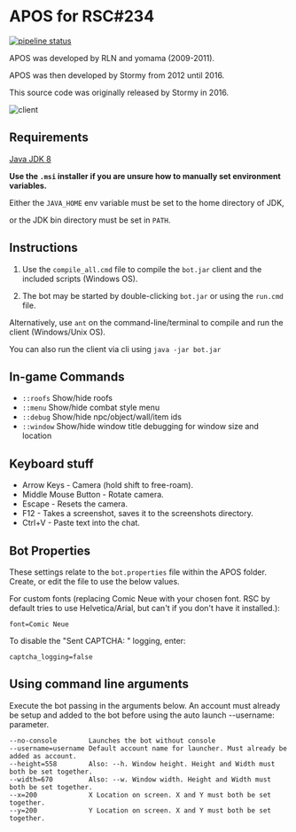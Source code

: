 APOS for RSC#234
================
[![pipeline status](https://gitlab.com/open-runescape-classic/APOS/badges/master/pipeline.svg)](https://gitlab.com/open-runescape-classic/APOS/-/commits/master)

APOS was developed by RLN and yomama (2009-2011).

APOS was then developed by Stormy from 2012 until 2016.

This source code was originally released by Stormy in 2016.

![client](/assets/img/client.png)

Requirements
------------

[Java JDK 8](https://adoptium.net/temurin/releases)

**Use the `.msi` installer if you are unsure how to manually set environment variables.**

Either the `JAVA_HOME` env variable must be set to the home directory of JDK,

or the JDK bin directory must be set in `PATH`.

Instructions
------------

1. Use the `compile_all.cmd` file to compile the `bot.jar` client and the included scripts (Windows OS).

2. The bot may be started by double-clicking `bot.jar` or using the `run.cmd` file.

Alternatively, use `ant` on the command-line/terminal to compile and run the client (Windows/Unix OS).

You can also run the client via cli using `java -jar bot.jar`

In-game Commands
--------------

* `::roofs` Show/hide roofs
* `::menu` Show/hide combat style menu
* `::debug` Show/hide npc/object/wall/item ids
* `::window` Show/hide window title debugging for window size and location

Keyboard stuff
--------------

* Arrow Keys - Camera (hold shift to free-roam).
* Middle Mouse Button - Rotate camera.
* Escape - Resets the camera.
* F12 - Takes a screenshot, saves it to the screenshots directory.
* Ctrl+V - Paste text into the chat.

Bot Properties
------------------

These settings relate to the `bot.properties` file within the APOS folder. Create, or edit the file to use the below values.

For custom fonts (replacing Comic Neue with your chosen font. RSC by default tries to use Helvetica/Arial, but can't if you don't have it installed.):

```text
font=Comic Neue
```

To disable the "Sent CAPTCHA: <word>" logging, enter:

```text
captcha_logging=false
```

Using command line arguments
------------------

Execute the bot passing in the arguments below. An account must already be setup and added to the bot
before using the auto launch --username: parameter.

```
--no-console		Launches the bot without console
--username=username	Default account name for launcher. Must already be added as account.
--height=558		Also: --h. Window height. Height and Width must both be set together.
--width=670			Also: --w. Window width. Height and Width must both be set together.
--x=200				X Location on screen. X and Y must both be set together.
--y=200				Y Location on screen. X and Y must both be set together.
```
